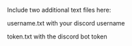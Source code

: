 Include two additional text files here:

username.txt with your discord username

token.txt with the discord bot token

